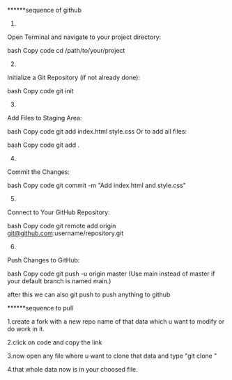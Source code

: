 ******sequence of github

1.
Open Terminal and navigate to your project directory:

bash
Copy code
cd /path/to/your/project

2.
Initialize a Git Repository (if not already done):

bash
Copy code
git init

3.
Add Files to Staging Area:

bash
Copy code
git add index.html style.css
Or to add all files:

bash
Copy code
git add .

4.
Commit the Changes:

bash
Copy code
git commit -m "Add index.html and style.css"

5.
Connect to Your GitHub Repository:

bash
Copy code
git remote add origin git@github.com:username/repository.git

6.
Push Changes to GitHub:

bash
Copy code
git push -u origin master
(Use main instead of master if your default branch is named main.)


after this we can also git push   to push anything to github





******sequence to pull

1.create a fork with a new repo name of that data which u want to modify or do work in it.

2.click on code and copy the link

3.now open any file where u want to clone that data and type "git clone  <copied link> "

4.that whole data now is in your choosed file.